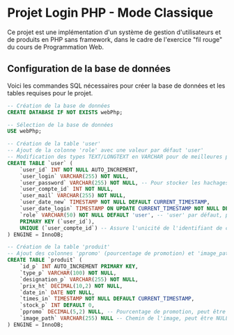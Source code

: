 # Projet Login PHP - Mode Classique

Ce projet est une implémentation d'un système de gestion d'utilisateurs et de produits en PHP sans framework, dans le cadre de l'exercice "fil rouge" du cours de Programmation Web.

## Configuration de la base de données

Voici les commandes SQL nécessaires pour créer la base de données et les tables requises pour le projet.

```sql
-- Création de la base de données
CREATE DATABASE IF NOT EXISTS webPhp;

-- Sélection de la base de données
USE webPhp;

-- Création de la table 'user'
-- Ajout de la colonne 'role' avec une valeur par défaut 'user'
-- Modification des types TEXT/LONGTEXT en VARCHAR pour de meilleures performances et une taille plus appropriée
CREATE TABLE `user` (
    `user_id` INT NOT NULL AUTO_INCREMENT,
    `user_login` VARCHAR(255) NOT NULL,
    `user_password` VARCHAR(255) NOT NULL, -- Pour stocker les hachages de mots de passe
    `user_compte_id` INT NOT NULL,
    `user_mail` VARCHAR(255) NOT NULL,
    `user_date_new` TIMESTAMP NOT NULL DEFAULT CURRENT_TIMESTAMP,
    `user_date_login` TIMESTAMP ON UPDATE CURRENT_TIMESTAMP NOT NULL DEFAULT CURRENT_TIMESTAMP,
    `role` VARCHAR(50) NOT NULL DEFAULT 'user', -- 'user' par défaut, peut être 'admin'
    PRIMARY KEY (`user_id`),
    UNIQUE (`user_compte_id`) -- Assure l'unicité de l'identifiant de compte
) ENGINE = InnoDB;

-- Création de la table 'produit'
-- Ajout des colonnes 'ppromo' (pourcentage de promotion) et 'image_path'
CREATE TABLE `produit` (
    `id_p` INT AUTO_INCREMENT PRIMARY KEY,
    `type_p` VARCHAR(100) NOT NULL,
    `designation_p` VARCHAR(255) NOT NULL,
    `prix_ht` DECIMAL(10,2) NOT NULL,
    `date_in` DATE NOT NULL,
    `times_in` TIMESTAMP NOT NULL DEFAULT CURRENT_TIMESTAMP,
    `stock_p` INT DEFAULT 0,
    `ppromo` DECIMAL(5,2) NULL, -- Pourcentage de promotion, peut être NULL
    `image_path` VARCHAR(255) NULL -- Chemin de l'image, peut être NULL
) ENGINE = InnoDB;
```
